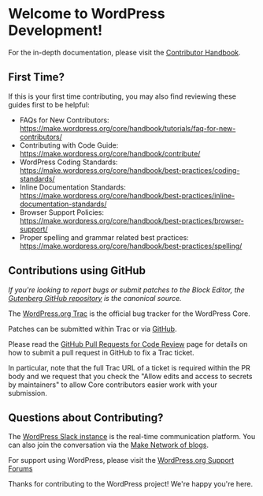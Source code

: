 # Welcome to WordPress Development!

For the in-depth documentation, please visit the [Contributor Handbook](https://make.wordpress.org/core/handbook/contribute/).

## First Time?
If this is your first time contributing, you may also find reviewing these guides first to be helpful:
- FAQs for New Contributors: https://make.wordpress.org/core/handbook/tutorials/faq-for-new-contributors/
- Contributing with Code Guide: https://make.wordpress.org/core/handbook/contribute/
- WordPress Coding Standards: https://make.wordpress.org/core/handbook/best-practices/coding-standards/
- Inline Documentation Standards: https://make.wordpress.org/core/handbook/best-practices/inline-documentation-standards/
- Browser Support Policies: https://make.wordpress.org/core/handbook/best-practices/browser-support/
- Proper spelling and grammar related best practices: https://make.wordpress.org/core/handbook/best-practices/spelling/

## Contributions using GitHub

*If you're looking to report bugs or submit patches to the Block Editor, the [Gutenberg GitHub repository](https://github.com/wordpress/gutenberg/) is the canonical source.*

The [WordPress.org Trac](https://core.trac.wordpress.org) is the official bug tracker for the WordPress Core.

Patches can be submitted within Trac or via [GitHub](https://github.com/wordpress/wordpress-develop).

Please read the [GitHub Pull Requests for Code Review](https://make.wordpress.org/core/handbook/contribute/git/github-pull-requests-for-code-review/) page for details on how to submit a pull request in GitHub to fix a Trac ticket.

In particular, note that the full Trac URL of a ticket is required within the PR body and we request that you check the "Allow edits and access to secrets by maintainers" to allow Core contributors easier work with your submission.  

## Questions about Contributing?

The [WordPress Slack instance](https://make.wordpress.org/chat/) is the real-time communication platform. You can also join the conversation via the [Make Network of blogs](https://make.wordpress.org).

For support using WordPress, please visit the [WordPress.org Support Forums](https://wordpress.org/support/)

Thanks for contributing to the WordPress project! We're happy you're here.
